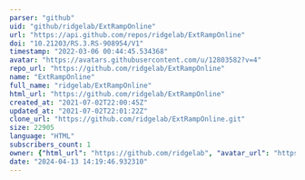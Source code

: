 ```yaml
---
parser: "github"
uid: "github/ridgelab/ExtRampOnline"
url: "https://api.github.com/repos/ridgelab/ExtRampOnline"
doi: "10.21203/RS.3.RS-908954/V1"
timestamp: "2022-03-06 00:44:45.534368"
avatar: "https://avatars.githubusercontent.com/u/12803582?v=4"
repo_url: "https://github.com/ridgelab/ExtRampOnline"
name: "ExtRampOnline"
full_name: "ridgelab/ExtRampOnline"
html_url: "https://github.com/ridgelab/ExtRampOnline"
created_at: "2021-07-02T22:00:45Z"
updated_at: "2021-07-02T22:01:22Z"
clone_url: "https://github.com/ridgelab/ExtRampOnline.git"
size: 22905
language: "HTML"
subscribers_count: 1
owner: {"html_url": "https://github.com/ridgelab", "avatar_url": "https://avatars.githubusercontent.com/u/12803582?v=4", "login": "ridgelab", "type": "User"}
date: "2024-04-13 14:19:46.932310"
---
```

